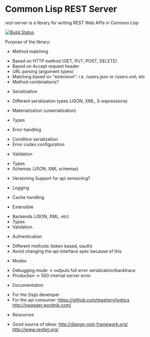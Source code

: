 Common Lisp REST Server
=======================

*rest-server* is a library for writing REST Web APIs in Common Lisp

[![Build Status](https://travis-ci.org/mmontone/cl-rest-server.svg?branch=master)](https://travis-ci.org/mmontone/cl-rest-server)

Purpose of the library:

* Method matching
- Based on HTTP method (GET, PUT, POST, DELETE)
- Based on Accept request header
- URL parsing (argument types)
- Matching based on "extension": i.e. /users.json or /users.xml, etc
- Method combinations?

* Serialization
- Different serialization types (JSON, XML, S-expressions)

* Materialization (unserialization)
- Types

* Error handling
- Condition serialization
- Error codes configuration

* Validation
- Types
- Schemas (JSON, XML schemas)

* Versioning
Support for api versioning?

* Logging

* Cache handling

* Extensible
- Backends (JSON, XML, etc)
- Types
- Validation

* Authentication
- Different methods (token based, oauth)
- Avoid changing the api interface spec because of this

* Modes
- Debugging mode -> outputs full error serialization/backtrace
- Production -> 500 internal server error

* Documentation
- For the (lisp) developer
- For the api consumer:
https://github.com/mashery/iodocs
http://swagger.wordnik.com/

* Resources
- Good source of ideas:
http://django-rest-framework.org/
http://www.restlet.org/
